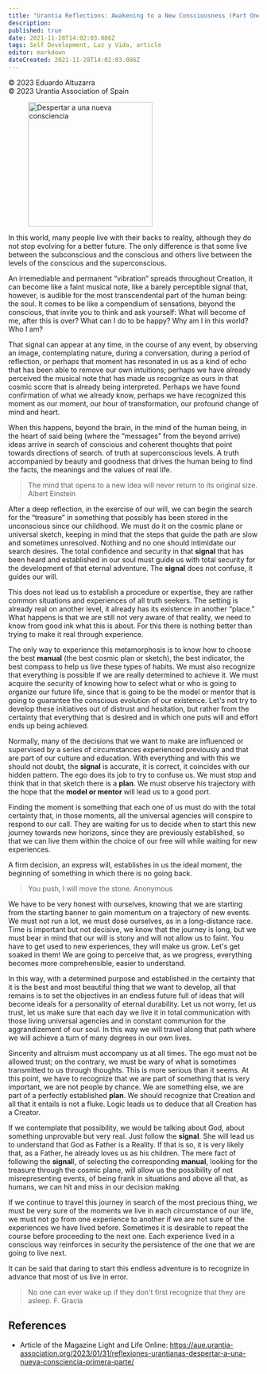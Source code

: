 ```yaml
---
title: "Urantia Reflections: Awakening to a New Consciousness (Part One)"
description: 
published: true
date: 2021-11-28T14:02:03.086Z
tags: Self Development, Luz y Vida, article
editor: markdown
dateCreated: 2021-11-28T14:02:03.086Z
---
```


<p class="v-card v-sheet theme--light gray lighten-3 px-2">© 2023 Eduardo Altuzarra<br>© 2023 Urantia Association of Spain</p>


<figure id="Figure_11" class="image urantiapedia image-style-align-left">
<img src="/image/article/Luz_y_Vida/LyV_2023_02/Mi-parrafo-favorito.jpg" alt="Despertar a una nueva consciencia" width="250">
</figure>

In this world, many people live with their backs to reality, although they do not stop evolving for a better future. The only difference is that some live between the subconscious and the conscious and others live between the levels of the conscious and the superconscious.

An irremediable and permanent “vibration” spreads throughout Creation, it can become like a faint musical note, like a barely perceptible signal that, however, is audible for the most transcendental part of the human being: the soul. It comes to be like a compendium of sensations, beyond the conscious, that invite you to think and ask yourself: What will become of me, after this is over? What can I do to be happy? Why am I in this world? Who I am?

That signal can appear at any time, in the course of any event, by observing an image, contemplating nature, during a conversation, during a period of reflection, or perhaps that moment has resonated in us as a kind of echo that has been able to remove our own intuitions; perhaps we have already perceived the musical note that has made us recognize as ours in that cosmic score that is already being interpreted. Perhaps we have found confirmation of what we already know, perhaps we have recognized this moment as our moment, our hour of transformation, our profound change of mind and heart.

When this happens, beyond the brain, in the mind of the human being, in the heart of said being (where the “messages” from the beyond arrive) ideas arrive in search of conscious and coherent thoughts that point towards directions of search. of truth at superconscious levels. A truth accompanied by beauty and goodness that drives the human being to find the facts, the meanings and the values of real life.

> The mind that opens to a new idea will never return to its original size.
> Albert Einstein

After a deep reflection, in the exercise of our will, we can begin the search for the “treasure” in something that possibly has been stored in the unconscious since our childhood. We must do it on the cosmic plane or universal sketch, keeping in mind that the steps that guide the path are slow and sometimes unresolved. Nothing and no one should intimidate our search desires. The total confidence and security in that **signal** that has been heard and established in our soul must guide us with total security for the development of that eternal adventure. The **signal** does not confuse, it guides our will.

This does not lead us to establish a procedure or expertise, they are rather common situations and experiences of all truth seekers. The setting is already real on another level, it already has its existence in another “place.” What happens is that we are still not very aware of that reality, we need to know from good ink what this is about. For this there is nothing better than trying to make it real through experience.

The only way to experience this metamorphosis is to know how to choose the best **manual** (the best cosmic plan or sketch), the best indicator, the best compass to help us live these types of habits. We must also recognize that everything is possible if we are really determined to achieve it. We must acquire the security of knowing how to select what or who is going to organize our future life, since that is going to be the model or mentor that is going to guarantee the conscious evolution of our existence. Let's not try to develop these initiatives out of distrust and hesitation, but rather from the certainty that everything that is desired and in which one puts will and effort ends up being achieved.

Normally, many of the decisions that we want to make are influenced or supervised by a series of circumstances experienced previously and that are part of our culture and education. With everything and with this we should not doubt, the **signal** is accurate, it is correct, it coincides with our hidden pattern. The ego does its job to try to confuse us. We must stop and think that in that sketch there is a **plan**. We must observe his trajectory with the hope that the **model or mentor** will lead us to a good port.

Finding the moment is something that each one of us must do with the total certainty that, in those moments, all the universal agencies will conspire to respond to our call. They are waiting for us to decide when to start this new journey towards new horizons, since they are previously established, so that we can live them within the choice of our free will while waiting for new experiences.

A firm decision, an express will, establishes in us the ideal moment, the beginning of something in which there is no going back.

> You push, I will move the stone.
> Anonymous

We have to be very honest with ourselves, knowing that we are starting from the starting banner to gain momentum on a trajectory of new events. We must not run a lot, we must dose ourselves, as in a long-distance race. Time is important but not decisive, we know that the journey is long, but we must bear in mind that our will is stony and will not allow us to faint. You have to get used to new experiences, they will make us grow. Let's get soaked in them! We are going to perceive that, as we progress, everything becomes more comprehensible, easier to understand.

In this way, with a determined purpose and established in the certainty that it is the best and most beautiful thing that we want to develop, all that remains is to set the objectives in an endless future full of ideas that will become ideals for a personality of eternal durability. Let us not worry, let us trust, let us make sure that each day we live it in total communication with those living universal agencies and in constant communion for the aggrandizement of our soul. In this way we will travel along that path where we will achieve a turn of many degrees in our own lives.

Sincerity and altruism must accompany us at all times. The ego must not be allowed trust; on the contrary, we must be wary of what is sometimes transmitted to us through thoughts. This is more serious than it seems. At this point, we have to recognize that we are part of something that is very important, we are not people by chance. We are something else, we are part of a perfectly established **plan**. We should recognize that Creation and all that it entails is not a fluke. Logic leads us to deduce that all Creation has a Creator.

If we contemplate that possibility, we would be talking about God, about something unprovable but very real. Just follow the **signal**. She will lead us to understand that God as Father is a Reality. If that is so, it is very likely that, as a Father, he already loves us as his children. The mere fact of following the **signal**l, of selecting the corresponding **manual**, looking for the treasure through the cosmic plane, will allow us the possibility of not misrepresenting events, of being frank in situations and above all that, as humans, we can hit and miss in our decision making.

If we continue to travel this journey in search of the most precious thing, we must be very sure of the moments we live in each circumstance of our life, we must not go from one experience to another if we are not sure of the experiences we have lived before. Sometimes it is desirable to repeat the course before proceeding to the next one. Each experience lived in a conscious way reinforces in security the persistence of the one that we are going to live next.

It can be said that daring to start this endless adventure is to recognize in advance that most of us live in error.

> No one can ever wake up if they don't first recognize that they are asleep.
> F. Gracia

## References

- Article of the Magazine Light and Life Online: https://aue.urantia-association.org/2023/01/31/reflexiones-urantianas-despertar-a-una-nueva-consciencia-primera-parte/

